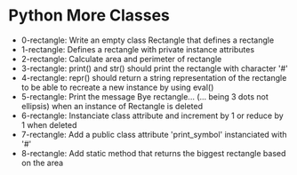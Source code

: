 # Python More Classes
- 0-rectangle: Write an empty class Rectangle that defines a rectangle
- 1-rectangle: Defines a rectangle with private instance attributes
- 2-rectangle: Calculate area and perimeter of rectangle
- 3-rectangle: print() and str() should print the rectangle with character '#'
- 4-rectangle: repr() should return a string representation of the rectangle to be able to recreate a new instance by using eval()
- 5-rectangle: Print the message Bye rectangle... (... being 3 dots not ellipsis) when an instance of Rectangle is deleted
- 6-rectangle: Instanciate class attribute and increment by 1 or reduce by 1 when deleted
- 7-rectangle: Add a public class attribute 'print_symbol' instanciated with '#'
- 8-rectangle: Add static method that returns the biggest rectangle based on the area
